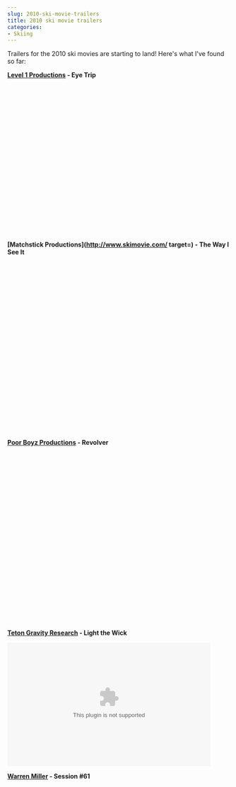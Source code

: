 ```yaml
---
slug: 2010-ski-movie-trailers
title: 2010 ski movie trailers
categories:
- Skiing
---
```


Trailers for the 2010 ski movies are starting to land! Here's what I've found so far:

**[Level 1 Productions](http://level1productions.com/) - Eye Trip**

<object width="601" height="338"><param name="allowfullscreen" value="true" /><param name="allowscriptaccess" value="always" /><param name="movie" value="http://vimeo.com/moogaloop.swf?clip_id=12966778&amp;server=vimeo.com&amp;show_title=0&amp;show_byline=0&amp;show_portrait=0&amp;color=c9ff23&amp;fullscreen=1" /><embed src="http://vimeo.com/moogaloop.swf?clip_id=12966778&amp;server=vimeo.com&amp;show_title=0&amp;show_byline=0&amp;show_portrait=0&amp;color=c9ff23&amp;fullscreen=1" type="application/x-shockwave-flash" allowfullscreen="true" allowscriptaccess="always" width="601" height="338"></embed></object>

**[Matchstick Productions](http://www.skimovie.com/ target=) - The Way I See It**

<object classid="clsid:d27cdb6e-ae6d-11cf-96b8-444553540000" width="640" height="385" codebase="http://download.macromedia.com/pub/shockwave/cabs/flash/swflash.cab#version=6,0,40,0"><param name="allowFullScreen" value="true" /><param name="allowscriptaccess" value="always" /><param name="src" value="http://www.youtube.com/v/KZDbhH8Cw0o&amp;hl=en_US&amp;fs=1" /><param name="allowfullscreen" value="true" /><embed type="application/x-shockwave-flash" width="640" height="385" src="http://www.youtube.com/v/KZDbhH8Cw0o&amp;hl=en_US&amp;fs=1" allowscriptaccess="always" allowfullscreen="true"></embed></object>

**[Poor Boyz Productions](http://www.poorboyz.com/) - Revolver**

<object width="640" height="385"><param name="allowfullscreen" value="true" /><param name="allowscriptaccess" value="always" /><param name="movie" value="http://vimeo.com/moogaloop.swf?clip_id=13841780&amp;server=vimeo.com&amp;show_title=1&amp;show_byline=1&amp;show_portrait=0&amp;color=&amp;fullscreen=1" /><embed src="http://vimeo.com/moogaloop.swf?clip_id=13841780&amp;server=vimeo.com&amp;show_title=1&amp;show_byline=1&amp;show_portrait=0&amp;color=&amp;fullscreen=1" type="application/x-shockwave-flash" allowfullscreen="true" allowscriptaccess="always" width="640" height="385"></embed></object>

**[Teton Gravity Research](http://www.tetongravity.com/) - Light the Wick**  

<embed src="http://www.tetongravity.com/jw/embedplayer.swf" width="460" height="279" allowscriptaccess="always" allowfullscreen="true" flashvars="file=http://media2.kickapps.com/videos/1153476.mp4&#038;image=http://media.kickstatic.com/kickapps/images/75233/photos/VIDEO_1153476_75233_4385701_ap.jpg&#038;plugins=embed-1&#038;embed.code=+%3cembed+src%3d%22http%3a%2f%2fwww.tetongravity.com%2fjw%2fembedplayer.swf%22+width%3d%22460%22+height%3d%22279%22+allowscriptaccess%3d%22always%22+allowfullscreen%3d%22true%22+flashvars%3d%22file%3dhttp%3a%2f%2fmedia2.kickapps.com%2fvideos%2f1153476.mp4%26image%3dhttp%3a%2f%2fmedia.kickstatic.com%2fkickapps%2fimages%2f75233%2fphotos%2fVIDEO_1153476_75233_4385701_ap.jpg%26plugins%3dembed-1%22%2f%3e"/>

**[Warren Miller](http://www.skinet.com/warrenmiller/) - Session #61**  

<script language="JavaScript" type="text/javascript" src="http://admin.brightcove.com/js/BrightcoveExperiences.js"></script><object id="myExperience77703970001" class="BrightcoveExperience"><param name="bgcolor" value="#FFFFFF" /><param name="width" value="640" /><param name="height" value="380" /><param name="playerID" value="37654312001" /><param name="publisherID" value="1276222402"/><param name="isVid" value="true" /><param name="isUI" value="true" /><param name="dynamicStreaming" value="true" /><param name="@videoPlayer" value="77703970001" /><param name="autoStart" value="false" /></object><br />
<script type="text/javascript">brightcove.createExperiences();</script>
